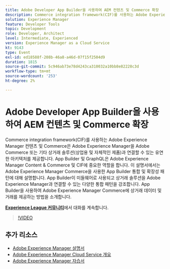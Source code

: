 ```yaml
---
title: Adobe Developer App Builder을 사용하여 AEM 컨텐츠 및 Commerce 확장
description: Commerce integration framework(CIF)를 사용하는 Adobe Experience Manager 컨텐츠 및 Commerce은 Adobe Experience Manager을 Adobe Commerce 또는 기타 상거래 솔루션(상업용 및 자체적인 제품)과 연결할 수 있는 유연한 아키텍처를 제공합니다. App Builder 및 GraphQL은 Adobe Experience Manager Content & Commerce 및 CIF에 중요한 역할을 합니다. 이 설명서에서는 Adobe Experience Manager Commerce을 사용한 App Builder 통합 및 확장성 패턴에 대해 설명합니다. App Builder이 미들웨어로 사용되고 상거래 솔루션을 Adobe Experience Manager과 연결할 수 있는 다양한 통합 패턴을 강조합니다. App Builder을 사용하여 Adobe Experience Manager Commerce에 상거래 데이터 및 거래를 제공하는 방법을 소개합니다.
solution: Experience Manager
feature: Developer Tools
topic: Development
role: Developer, Architect
level: Intermediate, Experienced
version: Experience Manager as a Cloud Service
kt: 9143
type: Event
exl-id: ed18588f-208b-46a8-a46d-07f15f2504d9
duration: 1815
source-git-commit: 5c946ab73e78d4243ca310032a10bb8e82228c3d
workflow-type: tm+mt
source-wordcount: '253'
ht-degree: 2%

---
```


# Adobe Developer App Builder을 사용하여 AEM 컨텐츠 및 Commerce 확장

Commerce integration framework(CIF)를 사용하는 Adobe Experience Manager 컨텐츠 및 Commerce은 Adobe Experience Manager을 Adobe Commerce 또는 기타 상거래 솔루션(상업용 및 자체적인 제품)과 연결할 수 있는 유연한 아키텍처를 제공합니다. App Builder 및 GraphQL은 Adobe Experience Manager Content &amp; Commerce 및 CIF에 중요한 역할을 합니다. 이 설명서에서는 Adobe Experience Manager Commerce을 사용한 App Builder 통합 및 확장성 패턴에 대해 설명합니다. App Builder이 미들웨어로 사용되고 상거래 솔루션을 Adobe Experience Manager과 연결할 수 있는 다양한 통합 패턴을 강조합니다. App Builder을 사용하여 Adobe Experience Manager Commerce에 상거래 데이터 및 거래를 제공하는 방법을 소개합니다.

**[Experience League 커뮤니티](https://adobe.ly/3om4942)**&#x200B;에서 대화를 계속합니다.

>[!VIDEO](https://video.tv.adobe.com/v/337567/?quality=12&learn=on&hidetitle=true)

## 추가 리소스

- [Adobe Experience Manager 설명서](https://experienceleague.adobe.com/docs/experience-manager-cloud-service.html)
- [Adobe Experience Manager Cloud Service 개요](https://experienceleague.adobe.com/docs/experience-manager-cloud-service/overview/home.html)
- [Adobe Experience Manager 자습서](https://experienceleague.adobe.com/docs/experience-manager-tutorials.html)
